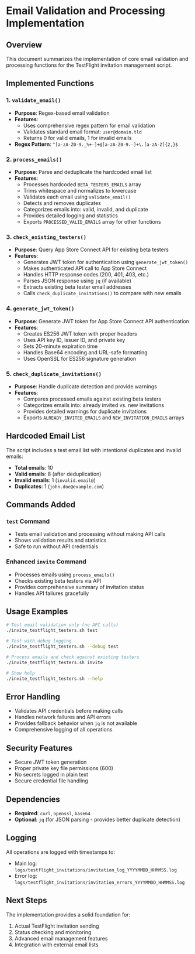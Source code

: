 # Email Validation and Processing Implementation

## Overview
This document summarizes the implementation of core email validation and processing functions for the TestFlight invitation management script.

## Implemented Functions

### 1. `validate_email()`
- **Purpose**: Regex-based email validation
- **Features**:
  - Uses comprehensive regex pattern for email validation
  - Validates standard email format: `user@domain.tld`
  - Returns 0 for valid emails, 1 for invalid emails
- **Regex Pattern**: `^[a-zA-Z0-9._%+-]+@[a-zA-Z0-9.-]+\.[a-zA-Z]{2,}$`

### 2. `process_emails()`
- **Purpose**: Parse and deduplicate the hardcoded email list
- **Features**:
  - Processes hardcoded `BETA_TESTERS_EMAILS` array
  - Trims whitespace and normalizes to lowercase
  - Validates each email using `validate_email()`
  - Detects and removes duplicates
  - Categorizes emails into: valid, invalid, and duplicate
  - Provides detailed logging and statistics
  - Exports `PROCESSED_VALID_EMAILS` array for other functions

### 3. `check_existing_testers()`
- **Purpose**: Query App Store Connect API for existing beta testers
- **Features**:
  - Generates JWT token for authentication using `generate_jwt_token()`
  - Makes authenticated API call to App Store Connect
  - Handles HTTP response codes (200, 401, 403, etc.)
  - Parses JSON response using `jq` (if available)
  - Extracts existing beta tester email addresses
  - Calls `check_duplicate_invitations()` to compare with new emails

### 4. `generate_jwt_token()`
- **Purpose**: Generate JWT token for App Store Connect API authentication
- **Features**:
  - Creates ES256 JWT token with proper headers
  - Uses API key ID, issuer ID, and private key
  - Sets 20-minute expiration time
  - Handles Base64 encoding and URL-safe formatting
  - Uses OpenSSL for ES256 signature generation

### 5. `check_duplicate_invitations()`
- **Purpose**: Handle duplicate detection and provide warnings
- **Features**:
  - Compares processed emails against existing beta testers
  - Categorizes emails into: already invited vs. new invitations
  - Provides detailed warnings for duplicate invitations
  - Exports `ALREADY_INVITED_EMAILS` and `NEW_INVITATION_EMAILS` arrays

## Hardcoded Email List
The script includes a test email list with intentional duplicates and invalid emails:
- **Total emails**: 10
- **Valid emails**: 8 (after deduplication)
- **Invalid emails**: 1 (`invalid.email@`)
- **Duplicates**: 1 (`john.doe@example.com`)

## Commands Added

### `test` Command
- Tests email validation and processing without making API calls
- Shows validation results and statistics
- Safe to run without API credentials

### Enhanced `invite` Command
- Processes emails using `process_emails()`
- Checks existing beta testers via API
- Provides comprehensive summary of invitation status
- Handles API failures gracefully

## Usage Examples

```bash
# Test email validation only (no API calls)
./invite_testflight_testers.sh test

# Test with debug logging
./invite_testflight_testers.sh --debug test

# Process emails and check against existing testers
./invite_testflight_testers.sh invite

# Show help
./invite_testflight_testers.sh --help
```

## Error Handling
- Validates API credentials before making calls
- Handles network failures and API errors
- Provides fallback behavior when `jq` is not available
- Comprehensive logging of all operations

## Security Features
- Secure JWT token generation
- Proper private key file permissions (600)
- No secrets logged in plain text
- Secure credential file handling

## Dependencies
- **Required**: `curl`, `openssl`, `base64`
- **Optional**: `jq` (for JSON parsing - provides better duplicate detection)

## Logging
All operations are logged with timestamps to:
- Main log: `logs/testflight_invitations/invitation_log_YYYYMMDD_HHMMSS.log`
- Error log: `logs/testflight_invitations/invitation_errors_YYYYMMDD_HHMMSS.log`

## Next Steps
The implementation provides a solid foundation for:
1. Actual TestFlight invitation sending
2. Status checking and monitoring
3. Advanced email management features
4. Integration with external email lists
